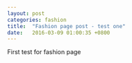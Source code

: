 ```yaml
---
layout: post
categories: fashion
title:  "Fashion page post - test one"
date:   2016-03-09 01:00:35 +0800
---
```


First test for fashion page

